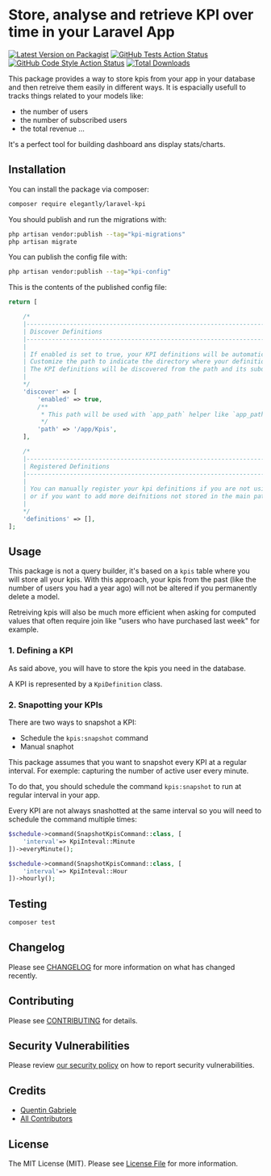 # Store, analyse and retrieve KPI over time in your Laravel App

[![Latest Version on Packagist](https://img.shields.io/packagist/v/elegantly/laravel-kpi.svg?style=flat-square)](https://packagist.org/packages/elegantly/laravel-kpi)
[![GitHub Tests Action Status](https://img.shields.io/github/actions/workflow/status/elegantengineeringtech/laravel-kpi/run-tests.yml?branch=main&label=tests&style=flat-square)](https://github.com/elegantengineeringtech/laravel-kpi/actions?query=workflow%3Arun-tests+branch%3Amain)
[![GitHub Code Style Action Status](https://img.shields.io/github/actions/workflow/status/elegantengineeringtech/laravel-kpi/fix-php-code-style-issues.yml?branch=main&label=code%20style&style=flat-square)](https://github.com/elegantengineeringtech/laravel-kpi/actions?query=workflow%3A"Fix+PHP+code+style+issues"+branch%3Amain)
[![Total Downloads](https://img.shields.io/packagist/dt/elegantly/laravel-kpi.svg?style=flat-square)](https://packagist.org/packages/elegantly/laravel-kpi)

This package provides a way to store kpis from your app in your database and then retreive them easily in different ways. It is espacially usefull to tracks things related to your models like:

-   the number of users
-   the number of subscribed users
-   the total revenue ...

It's a perfect tool for building dashboard ans display stats/charts.

## Installation

You can install the package via composer:

```bash
composer require elegantly/laravel-kpi
```

You should publish and run the migrations with:

```bash
php artisan vendor:publish --tag="kpi-migrations"
php artisan migrate
```

You can publish the config file with:

```bash
php artisan vendor:publish --tag="kpi-config"
```

This is the contents of the published config file:

```php
return [

    /*
    |--------------------------------------------------------------------------
    | Discover Definitions
    |--------------------------------------------------------------------------
    |
    | If enabled is set to true, your KPI definitions will be automatically discovered when taking snapshot.
    | Customize the path to indicate the directory where your definitions are located in your app.
    | The KPI definitions will be discovered from the path and its subdirectories
    |
    */
    'discover' => [
        'enabled' => true,
        /**
         * This path will be used with `app_path` helper like `app_path('/app/Kpis')`
         */
        'path' => '/app/Kpis',
    ],

    /*
    |--------------------------------------------------------------------------
    | Registered Definitions
    |--------------------------------------------------------------------------
    |
    | You can manually register your kpi definitions if you are not using "auto-discover"
    | or if you want to add more deifnitions not stored in the main path
    |
    */
    'definitions' => [],
];
```

## Usage

This package is not a query builder, it's based on a `kpis` table where you will store all your kpis. With this approach, your kpis from the past (like the number of users you had a year ago) will not be altered if you permanently delete a model.

Retreiving kpis will also be much more efficient when asking for computed values that often require join like "users who have purchased last week" for example.

### 1. Defining a KPI

As said above, you will have to store the kpis you need in the database.

A KPI is represented by a `KpiDefinition` class.

### 2. Snapotting your KPIs

There are two ways to snapshot a KPI:

-   Schedule the `kpis:snapshot` command
-   Manual snaphot

This package assumes that you want to snapshot every KPI at a regular interval.
For exemple: capturing the number of active user every minute.

To do that, you should schedule the command `kpis:snapshot` to run at regular interval in your app.

Every KPI are not always snashotted at the same interval so you will need to schedule the command multiple times:

```php
$schedule->command(SnapshotKpisCommand::class, [
    'interval'=> KpiInteval::Minute
])->everyMinute();

$schedule->command(SnapshotKpisCommand::class, [
    'interval'=> KpiInteval::Hour
])->hourly();
```

## Testing

```bash
composer test
```

## Changelog

Please see [CHANGELOG](CHANGELOG.md) for more information on what has changed recently.

## Contributing

Please see [CONTRIBUTING](CONTRIBUTING.md) for details.

## Security Vulnerabilities

Please review [our security policy](../../security/policy) on how to report security vulnerabilities.

## Credits

-   [Quentin Gabriele](https://github.com/40128136+QuentinGab)
-   [All Contributors](../../contributors)

## License

The MIT License (MIT). Please see [License File](LICENSE.md) for more information.

